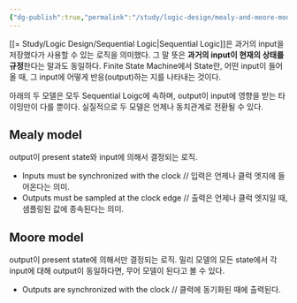 ```yaml
---
{"dg-publish":true,"permalink":"/study/logic-design/mealy-and-moore-models/","created":"2023-12-18T03:21:06.000+09:00","updated":"2025-01-14T15:33:45.000+09:00"}
---
```



[[= Study/Logic Design/Sequential Logic\|Sequential Logic]]은 과거의 input을 저장했다가 사용할 수 있는 로직을 의미했다. 그 말 뜻은 **과거의 input이 현재의 상태를 규정**한다는 말과도 동일하다. Finite State Machine에서 State란, 어떤 input이 들어올 때, 그 input에 어떻게 반응(output)하는 지를 나타내는 것이다.

아래의 두 모델은 모두 Sequential Loigc에 속하며, output이 input에 영향을 받는 타이밍만이 다를 뿐이다. 실질적으로 두 모델은 언제나 동치관계로 전환될 수 있다.

## Mealy model
output이 present state와 input에 의해서 결정되는 로직.

- Inputs must be synchronized with the clock // 입력은 언제나 클럭 엣지에 들어온다는 의미.
- Outputs must be sampled at the clock edge // 출력은 언제나 클럭 엣지일 때, 샘플링된 값에 종속된다는 의미.

## Moore model
output이 present state에 의해서만 결정되는 로직.
밀리 모델의 모든 state에서 각 input에 대해 output이 동일하다면, 무어 모델이 된다고 볼 수 있다.

- Outputs are synchronized with the clock // 클럭에 동기화된 때에 출력된다. 